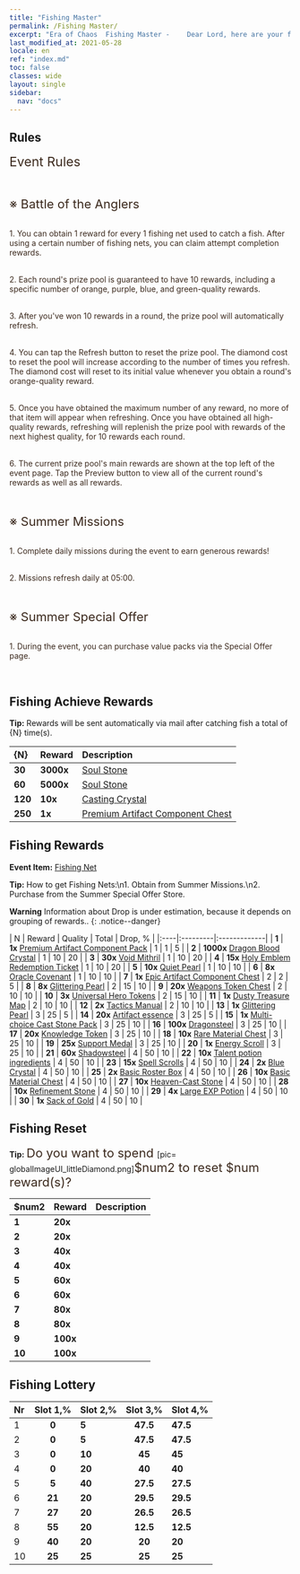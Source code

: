 ```yaml
---
title: "Fishing Master"
permalink: /Fishing Master/
excerpt: "Era of Chaos  Fishing Master - 　　Dear Lord, here are your fishing attempt completion rewards. Please take a look."
last_modified_at: 2021-05-28
locale: en
ref: "index.md"
toc: false
classes: wide
layout: single
sidebar:
  nav: "docs"
---
```




## Rules

  <span style="color: #3c2a1e;font-size:23px">Event Rules</span><br/>

<br/>  <span style="color: #3c2a1e;font-size:23px"></span><br/><span style="color: #3c2a1e;font-size:22px">※ Battle of the Anglers</span><br/>

<br/>  <span style="color: #3c2a1e">1. You can obtain 1 reward for every 1 fishing net used to catch a fish. After using a certain number of fishing nets, you can claim attempt completion rewards.</span><br/>

<br/>  <span style="color: #3c2a1e">2. Each round's prize pool is guaranteed to have 10 rewards, including a specific number of orange, purple, blue, and green-quality rewards.</span><br/>

<br/>  <span style="color: #3c2a1e">3. After you've won 10 rewards in a round, the prize pool will automatically refresh.</span><br/>

<br/>  <span style="color: #3c2a1e">4. You can tap the Refresh button to reset the prize pool. The diamond cost to reset the pool will increase according to the number of times you refresh. The diamond cost will reset to its initial value whenever you obtain a round's orange-quality reward.</span><br/>

<br/>  <span style="color: #3c2a1e">5. Once you have obtained the maximum number of any reward, no more of that item will appear when refreshing. Once you have obtained all high-quality rewards, refreshing will replenish the prize pool with rewards of the next highest quality, for 10 rewards each round.</span><br/>

<br/>  <span style="color: #3c2a1e">6. The current prize pool's main rewards are shown at the top left of the event page. Tap the Preview button to view all of the current round's rewards as well as all rewards.</span><br/>

<br/>  <span style="color: #3c2a1e;font-size:23px"> </span><br/><span style="color: #3c2a1e;font-size:22px">※ Summer Missions</span><br/>

<br/>  <span style="color: #3c2a1e">1. Complete daily missions during the event to earn generous rewards!</span><br/>

<br/>  <span style="color: #3c2a1e">2. Missions refresh daily at 05:00.</span><br/>

<br/>  <span style="color: #3c2a1e;font-size:23px"> </span><br/><span style="color: #3c2a1e;font-size:22px">※ Summer Special Offer</span><br/>

<br/>  <span style="color: #3c2a1e">1. During the event, you can purchase value packs via the Special Offer page.</span><br/>

<br/>

## Fishing Achieve Rewards

  **Tip:** Rewards will be sent automatically via mail after catching fish a total of {N} time(s).

  |  {N}  |  Reward  | Description  |
  |:----|:---------|:-------------|
  | **30** |  **3000x** | [Soul Stone ](/Items/con_923/) | Soul Stone, obtained by dismantling Holy Emblems and used for purchasing items in the Emblem Store  |
  | **60** |  **5000x** | [Soul Stone ](/Items/con_923/) | Soul Stone, obtained by dismantling Holy Emblems and used for purchasing items in the Emblem Store  |
  | **120** |  **10x** | [Casting Crystal](/Items/art_189/) | A skill crystal made in an ancient foundry. Essential material to upgrade advanced combo Artifacts.  |
  | **250** |  **1x** | [Premium Artifact Component Chest](/Items/con_1874/) | Use to select 1 of the following: 1 Dragon King Component Chest, 1 Heaven Component Chest, 1 Piece of Eden Component Chest, or 1 Doomsday Component Chest.  |


## Fishing Rewards

  **Event Item:** [Fishing Net](/Items/con_2148/)

  **Tip:** How to get Fishing Nets:\n1. Obtain from Summer Missions.\n2. Purchase from the Summer Special Offer Store.

**Warning** Information about Drop is under estimation, because it depends on grouping of rewards..
{: .notice--danger}

  |  N  |  Reward  | Quality  |  Total  | Drop, % |
  |:----|:---------|:-------------|
  | **1** |  **1x** [Premium Artifact Component Pack](/Items/con_1507/) | 1 | 1 | 5 |
  | **2** |  **1000x** [Dragon Blood Crystal](/Items/con_879/) | 1 | 10 | 20 |
  | **3** |  **30x** [Void Mithril](/Items/con_817/) | 1 | 10 | 20 |
  | **4** |  **15x** [Holy Emblem Redemption Ticket](/Items/con_513/) | 1 | 10 | 20 |
  | **5** |  **10x** [Quiet Pearl](/Items/con_2135/) | 1 | 10 | 10 |
  | **6** |  **8x** [Oracle Covenant](/Items/con_816/) | 1 | 10 | 10 |
  | **7** |  **1x** [Epic Artifact Component Chest](/Items/con_1926/) | 2 | 2 | 5 |
  | **8** |  **8x** [Glittering Pearl](/Items/con_527/) | 2 | 15 | 10 |
  | **9** |  **20x** [Weapons Token Chest](/Items/con_1367/) | 2 | 10 | 10 |
  | **10** |  **3x** [Universal Hero Tokens](/Items/her_358/) | 2 | 15 | 10 |
  | **11** |  **1x** [Dusty Treasure Map](/Items/con_1156/) | 2 | 10 | 10 |
  | **12** |  **2x** [Tactics Manual](/Items/unk_2115/) | 2 | 10 | 10 |
  | **13** |  **1x** [Glittering Pearl](/Items/con_527/) | 3 | 25 | 5 |
  | **14** |  **20x** [Artifact essence](/Items/con_905/) | 3 | 25 | 5 |
  | **15** |  **1x** [Multi-choice Cast Stone Pack](/Items/con_1480/) | 3 | 25 | 10 |
  | **16** |  **100x** [Dragonsteel](/Items/con_880/) | 3 | 25 | 10 |
  | **17** |  **20x** [Knowledge Token](/Items/con_911/) | 3 | 25 | 10 |
  | **18** |  **10x** [Rare Material Chest](/Items/con_757/) | 3 | 25 | 10 |
  | **19** |  **25x** [Support Medal](/Items/unk_2116/) | 3 | 25 | 10 |
  | **20** |  **1x** [Energy Scroll](/Items/con_830/) | 3 | 25 | 10 |
  | **21** |  **60x** [Shadowsteel](/Items/con_881/) | 4 | 50 | 10 |
  | **22** |  **10x** [Talent potion ingredients](/Items/con_1120/) | 4 | 50 | 10 |
  | **23** |  **15x** [Spell Scrolls](/Items/con_694/) | 4 | 50 | 10 |
  | **24** |  **2x** [Blue Crystal](/Items/con_716/) | 4 | 50 | 10 |
  | **25** |  **2x** [Basic Roster Box](/Items/con_774/) | 4 | 50 | 10 |
  | **26** |  **10x** [Basic Material Chest](/Items/con_756/) | 4 | 50 | 10 |
  | **27** |  **10x** [Heaven-Cast Stone](/Items/art_188/) | 4 | 50 | 10 |
  | **28** |  **10x** [Refinement Stone](/Items/con_814/) | 4 | 50 | 10 |
  | **29** |  **4x** [Large EXP Potion](/Items/con_702/) | 4 | 50 | 10 |
  | **30** |  **1x** [Sack of Gold](/Items/con_714/) | 4 | 50 | 10 |


## Fishing Reset

  **Tip:** <span style="color: #3c2a1e;font-size:22px">Do you want to spend </span>[pic= globalImageUI_littleDiamond.png]</span><span style="color: #3c2a1e;font-size:22px">$num2</span><span style="color: #3c2a1e;font-size:22px"> to reset $num reward(s)?</span>

  | $num2  |  Reward  | Description  |
  |:----|:---------|:-------------|
  | **1** |  **20x** | <i class="fas fa-gem"/> |  |
  | **2** |  **20x** | <i class="fas fa-gem"/> |  |
  | **3** |  **40x** | <i class="fas fa-gem"/> |  |
  | **4** |  **40x** | <i class="fas fa-gem"/> |  |
  | **5** |  **60x** | <i class="fas fa-gem"/> |  |
  | **6** |  **60x** | <i class="fas fa-gem"/> |  |
  | **7** |  **80x** | <i class="fas fa-gem"/> |  |
  | **8** |  **80x** | <i class="fas fa-gem"/> |  |
  | **9** |  **100x** | <i class="fas fa-gem"/> |  |
  | **10** |  **100x** | <i class="fas fa-gem"/> |  |


## Fishing Lottery

  |  Nr  | Slot 1,% | Slot 2,% | Slot 3,% | Slot 4,% |
  |:-----|:------:|:-------|:------:|:-------|
  | 1 | **0** | **5** | **47.5** | **47.5** |
  | 2 | **0** | **5** | **47.5** | **47.5** |
  | 3 | **0** | **10** | **45** | **45** |
  | 4 | **0** | **20** | **40** | **40** |
  | 5 | **5** | **40** | **27.5** | **27.5** |
  | 6 | **21** | **20** | **29.5** | **29.5** |
  | 7 | **27** | **20** | **26.5** | **26.5** |
  | 8 | **55** | **20** | **12.5** | **12.5** |
  | 9 | **40** | **20** | **20** | **20** |
  | 10 | **25** | **25** | **25** | **25** |
